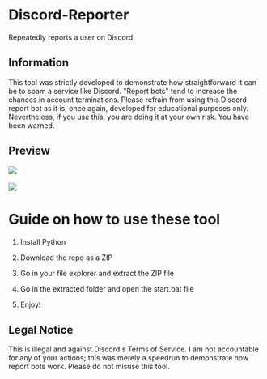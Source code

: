 # Discord-Reporter  
Repeatedly reports a user on Discord. 
  
## Information  
This tool was strictly developed to demonstrate how straightforward it can be to spam a service like Discord. "Report bots" tend to increase the chances in account terminations. Please refrain from using this Discord report bot as it is, once again, developed for educational purposes only. Nevertheless, if you use this, you are doing it at your own risk. You have been warned.   
 
## Preview  
![](https://i.imgur.com/kGwdAd9.png)<br>   
![](https://i.imgur.com/9l4mtac.gif)   

# Guide on how to use these tool  
 
1. Install Python

2. Download the repo as a ZIP  
   
3. Go in your file explorer and extract the ZIP file  
    
4. Go in the extracted folder and open the start.bat file 
  
5. Enjoy!   
 
## Legal Notice  
This is illegal and against Discord's Terms of Service. I am not accountable for any of your actions; this was merely a speedrun to demonstrate how report bots work. Please do not misuse this tool.   